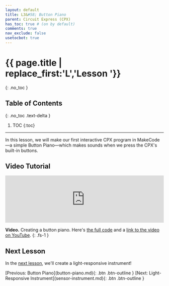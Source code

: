 ```yaml
---
layout: default
title: L3&#58; Button Piano
parent: Circuit Express (CPX)
has_toc: true # (on by default)
comments: true
nav_exclude: false
usetocbot: true
---
```

# {{ page.title | replace_first:'L','Lesson '}}
{: .no_toc }

## Table of Contents
{: .no_toc .text-delta }

1. TOC
{:toc}
---

In this lesson, we will make our first interactive CPX program in MakeCode—a simple Button Piano—which makes sounds when we press the CPX's built-in buttons.

## Video Tutorial

<div class="iframe-container">
  <iframe width="100%" src="https://www.youtube.com/embed/wCSWP6PhNvY" title="YouTube video player" frameborder="0" allow="accelerometer; autoplay; clipboard-write; encrypted-media; gyroscope; picture-in-picture; web-share" allowfullscreen></iframe>
</div>

**Video.** Creating a button piano. Here's [the full code](https://makecode.com/_EyqF3g3xb6Cy) and a [link to the video on YouTube](https://youtu.be/wCSWP6PhNvY).
{: .fs-1 }

## Next Lesson

In the [next lesson](sensor-instrument.md), we'll create a light-responsive instrument!

<span class="fs-6">
[Previous: Button Piano](button-piano.md){: .btn .btn-outline }
[Next: Light-Responsive Instrument](sensor-instrument.md){: .btn .btn-outline }
</span>